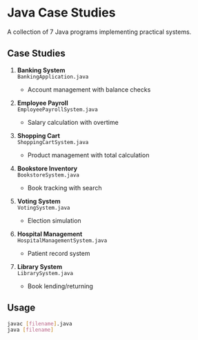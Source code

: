 # Java Case Studies

A collection of 7 Java programs implementing practical systems.

## Case Studies

1. **Banking System**  
   `BankingApplication.java`  
   - Account management with balance checks

2. **Employee Payroll**  
   `EmployeePayrollSystem.java`  
   - Salary calculation with overtime

3. **Shopping Cart**  
   `ShoppingCartSystem.java`  
   - Product management with total calculation

4. **Bookstore Inventory**  
   `BookstoreSystem.java`  
   - Book tracking with search

5. **Voting System**  
   `VotingSystem.java`  
   - Election simulation

6. **Hospital Management**  
   `HospitalManagementSystem.java`  
   - Patient record system

7. **Library System**  
   `LibrarySystem.java`  
   - Book lending/returning

## Usage
```bash
javac [filename].java
java [filename]

